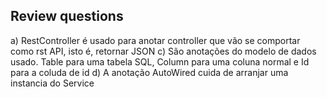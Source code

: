 
## Review questions
a) RestController é usado para anotar controller que vão se comportar como rst API, isto é, retornar JSON
c) São anotações do modelo de dados usado. Table para uma tabela SQL, Column para uma coluna normal e Id para a coluda de id 
d) A anotação AutoWired cuida de arranjar uma instancia do Service
